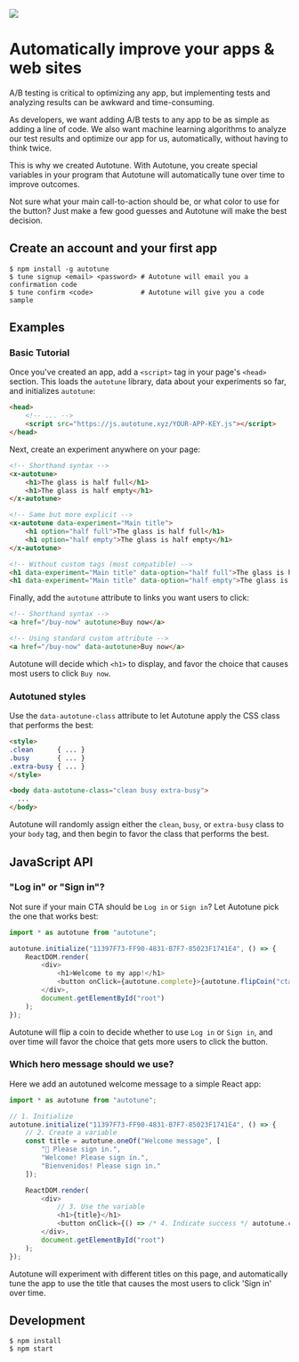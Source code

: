 ![](logo.svg)

# Automatically improve your apps & web sites

A/B testing is critical to optimizing any app, but implementing tests and analyzing results can be awkward and time-consuming.

As developers, we want adding A/B tests to any app to be as simple as adding a line of code. We also want machine learning algorithms to analyze our test results and optimize our app for us, automatically, without having to think twice.

This is why we created Autotune. With Autotune, you create special variables in your program that Autotune will automatically tune over time to improve outcomes.

Not sure what your main call-to-action should be, or what color to use for the button? Just make a few good guesses and Autotune will make the best decision.

## Create an account and your first app

```shell
$ npm install -g autotune
$ tune signup <email> <password> # Autotune will email you a confirmation code
$ tune confirm <code>            # Autotune will give you a code sample
```

## Examples

### Basic Tutorial

Once you've created an app, add a `<script>` tag in your page's `<head>` section. This loads the `autotune` library, data about your experiments so far, and initializes `autotune`:

```html
<head>
    <!-- ... -->
    <script src="https://js.autotune.xyz/YOUR-APP-KEY.js"></script>
</head>
```

Next, create an experiment anywhere on your page:

```html
<!-- Shorthand syntax -->
<x-autotune>
    <h1>The glass is half full</h1>
    <h1>The glass is half empty</h1>
</x-autotune>

<!-- Same but more explicit -->
<x-autotune data-experiment="Main title">
    <h1 option="half full">The glass is half full</h1>
    <h1 option="half empty">The glass is half empty</h1>
</x-autotune>

<!-- Without custom tags (most compatible) -->
<h1 data-experiment="Main title" data-option="half full">The glass is half full</h1>
<h1 data-experiment="Main title" data-option="half empty">The glass is half empty</h1>
```

Finally, add the `autotune` attribute to links you want users to click:

```html
<!-- Shorthand syntax -->
<a href="/buy-now" autotune>Buy now</a>

<!-- Using standard custom attribute -->
<a href="/buy-now" data-autotune>Buy now</a>
```

Autotune will decide which `<h1>` to display, and favor the choice that causes most users to click `Buy now`.

### Autotuned styles

Use the `data-autotune-class` attribute to let Autotune apply the CSS class that performs the best:

```html
<style>
.clean      { ... }
.busy       { ... }
.extra-busy { ... }
</style>

<body data-autotune-class="clean busy extra-busy">
  ...
</body>
```

Autotune will randomly assign either the `clean`, `busy`, or `extra-busy` class to your `body` tag, and then begin to favor the class that performs the best.

## JavaScript API

### "Log in" or "Sign in"?

Not sure if your main CTA should be `Log in` or `Sign in`? Let Autotune pick the one that works best:

```javascript
import * as autotune from "autotune";

autotune.initialize("11397F73-FF90-4831-B7F7-85023F1741E4", () => {
    ReactDOM.render(
        <div>
            <h1>Welcome to my app!</h1>
            <button onClick={autotune.complete}>{autotune.flipCoin("cta") ? "Log in" : "Sign in"}</button>
        </div>,
        document.getElementById("root")
    );
});
```

Autotune will flip a coin to decide whether to use `Log in` or `Sign in`, and over time
will favor the choice that gets more users to click the button.

### Which hero message should we use?

Here we add an autotuned welcome message to a simple React app:

```javascript
import * as autotune from "autotune";

// 1. Initialize
autotune.initialize("11397F73-FF90-4831-B7F7-85023F1741E4", () => {
    // 2. Create a variable
    const title = autotune.oneOf("Welcome message", [
        "👋 Please sign in.",
        "Welcome! Please sign in.",
        "Bienvenidos! Please sign in."
    ]);

    ReactDOM.render(
        <div>
            // 3. Use the variable
            <h1>{title}</h1>
            <button onClick={() => /* 4. Indicate success */ autotune.complete()}>Sign in</button>
        </div>,
        document.getElementById("root")
    );
});
```

Autotune will experiment with different titles on this page, and automatically tune
the app to use the title that causes the most users to click 'Sign in' over time.

## Development

```shell
$ npm install
$ npm start
```
